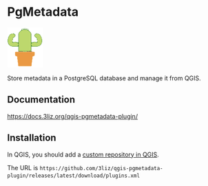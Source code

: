 # PgMetadata

![icon](pg_metadata/resources/icons/icon.png)

Store metadata in a PostgreSQL database and manage it from QGIS.

## Documentation

https://docs.3liz.org/qgis-pgmetadata-plugin/

## Installation

In QGIS, you should add a 
[custom repository in QGIS](https://docs.qgis.org/testing/en/docs/user_manual/plugins/plugins.html#the-settings-tab).

The URL is `https://github.com/3liz/qgis-pgmetadata-plugin/releases/latest/download/plugins.xml`
